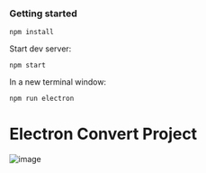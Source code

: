 ### Getting started

`npm install`

Start dev server:

`npm start`

In a new terminal window:

`npm run electron`
# Electron Convert Project

![image](https://github.com/GarenLiang/ElectronConvert/blob/master/Snap.gif)
